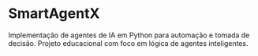 # SmartAgentX
Implementação de agentes de IA em Python para automação e tomada de decisão. Projeto educacional com foco em lógica de agentes inteligentes.
